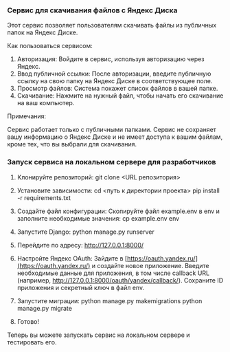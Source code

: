 ### Сервис для скачивания файлов с Яндекс Диска

Этот сервис позволяет пользователям скачивать файлы из публичных папок на Яндекс Диске. 

Как пользоваться сервисом:

1. Авторизация: Войдите в сервис, используя авторизацию через Яндекс. 
2. Ввод публичной ссылки: После авторизации, введите публичную ссылку на свою папку на Яндекс Диске в соответствующее поле.
3. Просмотр файлов:  Система покажет список файлов в вашей папке.
4. Скачивание: Нажмите на нужный файл, чтобы начать его скачивание на ваш компьютер.

Примечания:

Сервис работает только с публичными папками.
Сервис не сохраняет вашу информацию о Яндекс Диске и не имеет доступа к вашим файлам, кроме тех, что вы выбрали для скачивания.


### Запуск сервиса на локальном сервере для разработчиков

1. Клонируйте репозиторий:
git clone <URL репозитория>


2. Установите зависимости:
cd <путь к директории проекта>
pip install -r requirements.txt


3. Создайте файл конфигурации:
Скопируйте файл example.env в env и заполните необходимые значения:
cp example.env env


4. Запустите Django:
python manage.py runserver


5. Перейдите по адресу:
http://127.0.0.1:8000/

6. Настройте Яндекс OAuth:
Зайдите в [https://oauth.yandex.ru/](https://oauth.yandex.ru/) и создайте новое приложение. 
Введите необходимые данные для приложения, в том числе callback URL (например, http://127.0.0.1:8000/oauth/yandex/callback/).
Сохраните ID приложения и секретный ключ в файл env.

7. Запустите миграции:
python manage.py makemigrations
python manage.py migrate


8. Готово! 

Теперь вы можете запускать сервис на локальном сервере и тестировать его.